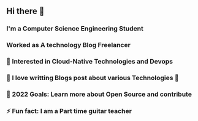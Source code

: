 ## Hi there 👋
### I'm a Computer Science Engineering Student<br>
### Worked as A technology Blog Freelancer</br>
### 🔭 Interested in Cloud-Native Technologies and Devops<br>
### 🌱 I love writting Blogs post about various Technologies 🤣<br>
### 🥅 2022 Goals: Learn more about Open Source and contribute<br>
### ⚡ Fun fact: I am a Part time  guitar teacher<br>
